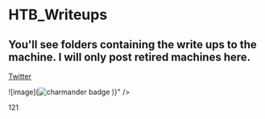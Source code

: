 # HTB_Writeups

## You'll see folders containing the write ups to the machine. I will only post retired machines here. 


[Twitter](https://twitter.com)

![image](![charmander badge](https://user-images.githubusercontent.com/110210595/185779799-41ae4431-e6eb-4af9-9b14-5761765dda0e.jpg)
)}" /> 


[1]: https://en.wikipedia.org/wiki/Hobbit#Lifestyle "Hobbit lifestyles"

121

